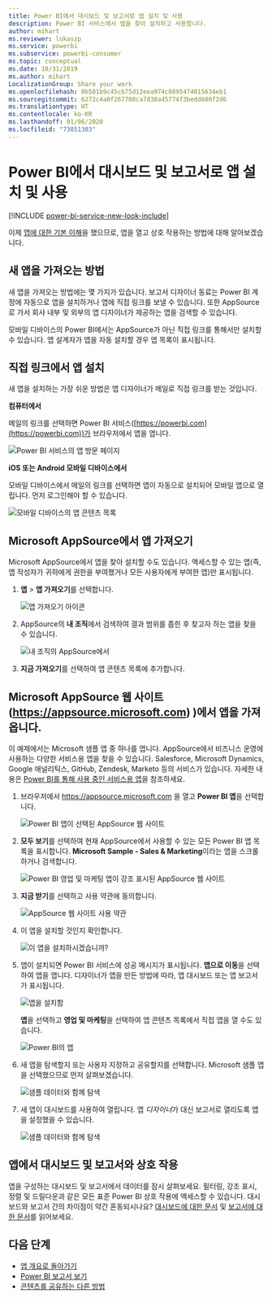 ```yaml
---
title: Power BI에서 대시보드 및 보고서로 앱 설치 및 사용
description: Power BI 서비스에서 앱을 찾아 설치하고 사용합니다.
author: mihart
ms.reviewer: lukaszp
ms.service: powerbi
ms.subservice: powerbi-consumer
ms.topic: conceptual
ms.date: 10/31/2019
ms.author: mihart
LocalizationGroup: Share your work
ms.openlocfilehash: 0b581b9c45cb75d12eea974c0895474015634eb1
ms.sourcegitcommit: 6272c4a0f267708ca7d38a45774f3bedd680f2d6
ms.translationtype: HT
ms.contentlocale: ko-KR
ms.lasthandoff: 01/06/2020
ms.locfileid: "73851303"
---
```

# <a name="install-and-use-apps-with-dashboards-and-reports-in-power-bi"></a>Power BI에서 대시보드 및 보고서로 앱 설치 및 사용

[!INCLUDE [power-bi-service-new-look-include](../includes/power-bi-service-new-look-include.md)]

이제 [앱에 대한 기본 이해](end-user-apps.md)을 했으므로, 앱을 열고 상호 작용하는 방법에 대해 알아보겠습니다. 

## <a name="ways-to-get-a-new-app"></a>새 앱을 가져오는 방법
새 앱을 가져오는 방법에는 몇 가지가 있습니다. 보고서 디자이너 동료는 Power BI 계정에 자동으로 앱을 설치하거나 앱에 직접 링크를 보낼 수 있습니다. 또한 AppSource로 가서 회사 내부 및 외부의 앱 디자이너가 제공하는 앱을 검색할 수 있습니다. 

모바일 디바이스의 Power BI에서는 AppSource가 아닌 직접 링크를 통해서만 설치할 수 있습니다. 앱 설계자가 앱을 자동 설치할 경우 앱 목록이 표시됩니다.

## <a name="install-an-app-from-a-direct-link"></a>직접 링크에서 앱 설치
새 앱을 설치하는 가장 쉬운 방법은 앱 디자이너가 메일로 직접 링크를 받는 것입니다.  

**컴퓨터에서** 

메일의 링크를 선택하면 Power BI 서비스([https://powerbi.com](https://powerbi.com))가 브라우저에서 앱을 엽니다. 

![Power BI 서비스의 앱 방문 페이지](./media/end-user-app-view/power-bi-app-from-link.png)

**iOS 또는 Android 모바일 디바이스에서** 

모바일 디바이스에서 메일의 링크를 선택하면 앱이 자동으로 설치되어 모바일 앱으로 열립니다. 먼저 로그인해야 할 수 있습니다. 

![모바일 디바이스의 앱 콘텐츠 목록](./media/end-user-app-view/power-bi-ios.png)

## <a name="get-the-app-from-microsoft-appsource"></a>Microsoft AppSource에서 앱 가져오기
Microsoft AppSource에서 앱을 찾아 설치할 수도 있습니다. 액세스할 수 있는 앱(즉, 앱 작성자가 귀하에게 권한을 부여했거나 모든 사용자에게 부여한 앱)만 표시됩니다.

1. **앱**  > **앱 가져오기**를 선택합니다. 
   
    ![앱 가져오기 아이콘](./media/end-user-app-view/power-bi-get-app2.png)    
2. AppSource의 **내 조직**에서 검색하여 결과 범위를 좁힌 후 찾고자 하는 앱을 찾을 수 있습니다.
   
    ![내 조직의 AppSource에서](./media/end-user-app-view/power-bi-opportunity-app.png)
3. **지금 가져오기**를 선택하여 앱 콘텐츠 목록에 추가합니다. 

## <a name="get-an-app-from-the-microsoft-appsource-website-httpsappsourcemicrosoftcom"></a>Microsoft AppSource 웹 사이트(https://appsource.microsoft.com) )에서 앱을 가져옵니다.
이 예제에서는 Microsoft 샘플 앱 중 하나를 엽니다. AppSource에서 비즈니스 운영에 사용하는 다양한 서비스용 앱을 찾을 수 있습니다.  Salesforce, Microsoft Dynamics, Google 애널리틱스, GitHub, Zendesk, Marketo 등의 서비스가 있습니다. 자세한 내용은 [Power BI를 통해 사용 중인 서비스용 앱](../service-connect-to-services.md)을 참조하세요. 

1. 브라우저에서 https://appsource.microsoft.com 을 열고 **Power BI 앱**을 선택합니다.

    ![Power BI 앱이 선택된 AppSource 웹 사이트  ](./media/end-user-apps/power-bi-appsource.png)


2. **모두 보기**를 선택하여 현재 AppSource에서 사용할 수 있는 모든 Power BI 앱 목록을 표시합니다. **Microsoft Sample - Sales &amp; Marketing**이라는 앱을 스크롤하거나 검색합니다.

    ![Power BI 영업 및 마케팅 앱이 강조 표시된 AppSource 웹 사이트  ](./media/end-user-apps/power-bi-appsource-samples.png)

3. **지금 받기**를 선택하고 사용 약관에 동의합니다.

    ![AppSource 웹 사이트 사용 약관 ](./media/end-user-apps/power-bi-permission.png)


4. 이 앱을 설치할 것인지 확인합니다.

    ![이 앱을 설치하시겠습니까?  ](./media/end-user-apps/power-bi-app-install.png)

5. 앱이 설치되면 Power BI 서비스에 성공 메시지가 표시됩니다. **앱으로 이동**을 선택하여 앱을 엽니다. 디자이너가 앱을 만든 방법에 따라, 앱 대시보드 또는 앱 보고서가 표시됩니다.

    ![앱을 설치함 ](./media/end-user-apps/power-bi-app-ready.png)

    **앱**을 선택하고 **영업 및 마케팅**을 선택하여 앱 콘텐츠 목록에서 직접 앱을 열 수도 있습니다.

    ![Power BI의 앱](./media/end-user-apps/power-bi-apps.png)


6. 새 앱을 탐색할지 또는 사용자 지정하고 공유할지를 선택합니다. Microsoft 샘플 앱을 선택했으므로 먼저 살펴보겠습니다. 

    ![샘플 데이터와 함께 탐색](./media/end-user-apps/power-bi-explore.png)

7.  새 앱이 대시보드를 사용하여 열립니다. 앱 *디자이너*가 대신 보고서로 열리도록 앱을 설정했을 수 있습니다.  

    ![샘플 데이터와 함께 탐색](./media/end-user-apps/power-bi-new-app.png)




## <a name="interact-with-the-dashboards-and-reports-in-the-app"></a>앱에서 대시보드 및 보고서와 상호 작용
앱을 구성하는 대시보드 및 보고서에서 데이터를 잠시 살펴보세요. 필터링, 강조 표시, 정렬 및 드릴다운과 같은 모든 표준 Power BI 상호 작용에 액세스할 수 있습니다.  대시보드와 보고서 간의 차이점이 약간 혼동되시나요?  [대시보드에 대한 문서](end-user-dashboards.md) 및 [보고서에 대한 문서](end-user-reports.md)를 읽어보세요.  




## <a name="next-steps"></a>다음 단계
* [앱 개요로 돌아가기](end-user-apps.md)
* [Power BI 보고서 보기](end-user-report-open.md)
* [콘텐츠를 공유하는 다른 방법](end-user-shared-with-me.md)
